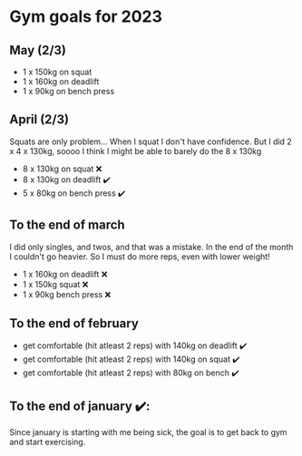 # Gym goals for 2023

## May (2/3)

- 1 x 150kg on squat
- 1 x 160kg on deadlift
- 1 x 90kg on bench press

## April (2/3)

Squats are only problem... When I squat I don't have confidence. But I did
2 x 4 x 130kg, soooo I think I might be able to barely do the 8 x 130kg

- 8 x 130kg on squat ❌
- 8 x 130kg on deadlift ✔️
- 5 x 80kg on bench press ✔️

## To the end of march

I did only singles, and twos, and that was a mistake. In the end of the month
I couldn't go heavier. So I must do more reps, even with lower weight!

- 1 x 160kg on deadlift ❌
- 1 x 150kg squat ❌
- 1 x 90kg bench press ❌

## To the end of february

- get comfortable (hit atleast 2 reps) with 140kg on deadlift ✔️
- get comfortable (hit atleast 2 reps) with 140kg on squat ✔️
- get comfortable (hit atleast 2 reps) with 80kg on bench ✔️

## To the end of january ✔️:

Since january is starting with me being sick, the goal is to get back to gym and
start exercising.
